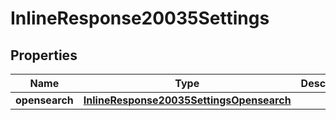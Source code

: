# InlineResponse20035Settings

## Properties
Name | Type | Description | Notes
------------ | ------------- | ------------- | -------------
**opensearch** | [**InlineResponse20035SettingsOpensearch**](InlineResponse20035SettingsOpensearch.md) |  |  [optional]
